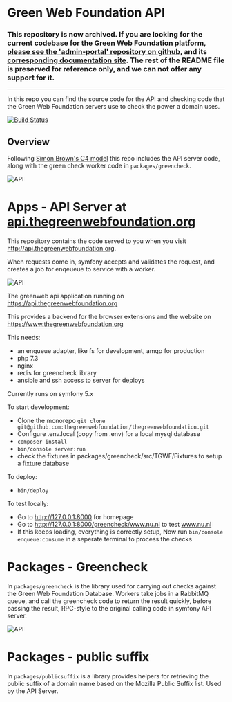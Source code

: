 # Green Web Foundation API

### This repository is now archived. If you are looking for the current codebase for the Green Web Foundation platform, [please see the 'admin-portal' repository on github](https://github.com/thegreenwebfoundation/admin-portal/), and its [corresponding documentation site](https://greenweb.readthedocs.io/en/latest/). The rest of the README file is preserved for reference only, and we can not offer any support for it.

-----


In this repo you can find the source code for the API and checking code that the Green Web Foundation servers use to check the power a domain uses.

[![Build Status](https://travis-ci.com/thegreenwebfoundation/greencheck-api.svg?branch=master)](https://travis-ci.com/thegreenwebfoundation/thegreenwebfoundation)
## Overview

Following [Simon Brown's C4 model](http://c4model.com/) this repo includes the API server code, along with the green check worker code in `packages/greencheck`.

![API](./docs/img/containers-api.jpg)

# Apps - API Server at [api.thegreenwebfoundation.org](https://api.thegreenwebfoundation.org/)

This repository contains the code served to you when you visit http://api.thegreenwebfoundation.org.

When requests come in, symfony accepts and validates the request, and creates a job for enqeueue to service with a worker.

![API](./docs/img/components-api-server.jpg)

The greenweb api application running on https://api.thegreenwebfoundation.org

This provides a backend for the browser extensions and the website on https://www.thegreenwebfoundation.org

This needs:

- an enqueue adapter, like fs for development, amqp for production
- php 7.3
- nginx
- redis for greencheck library
- ansible and ssh access to server for deploys

Currently runs on symfony 5.x

To start development:

- Clone the monorepo `git clone git@github.com:thegreenwebfoundation/thegreenwebfoundation.git`
- Configure .env.local (copy from .env) for a local mysql database
- `composer install`
- `bin/console server:run`
- check the fixtures in packages/greencheck/src/TGWF/Fixtures to setup a fixture database

To deploy:

- `bin/deploy`

To test locally:

- Go to http://127.0.0.1:8000 for homepage
- Go to http://127.0.0.1:8000/greencheck/www.nu.nl to test www.nu.nl
- If this keeps loading, everything is correctly setup, Now run `bin/console enqueue:consume` in a seperate terminal to process the checks


# Packages - Greencheck

In `packages/greencheck` is the library used for carrying out checks against the Green Web Foundation Database. Workers take jobs in a RabbitMQ queue, and call the greencheck code to return the result quickly, before passing the result, RPC-style to the original calling code in symfony API server.


![API](./docs/img/components-api-worker.jpg)

# Packages - public suffix

In `packages/publicsuffix` is a library provides helpers for retrieving the public suffix of a domain name based on the Mozilla Public Suffix list. Used by the API Server.
